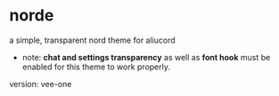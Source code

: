 # norde
a simple, transparent nord theme for aliucord 

- note: **chat and settings transparency** as well as **font hook** must be enabled for this theme to work properly.

version: vee-one

